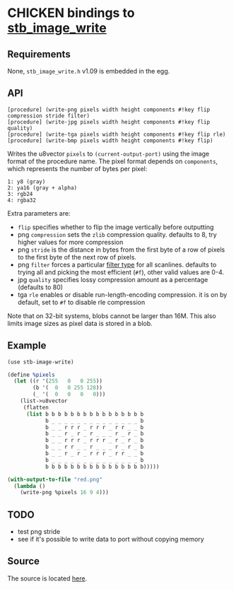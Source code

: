   [stb_image_write]: https://github.com/nothings/stb/blob/master/stb_image_write.h


# CHICKEN bindings to [stb_image_write]

## Requirements

None, `stb_image_write.h` v1.09 is embedded in the egg.

## API

    [procedure] (write-png pixels width height components #!key flip compression stride filter)
    [procedure] (write-jpg pixels width height components #!key flip quality)
    [procedure] (write-tga pixels width height components #!key flip rle)
    [procedure] (write-bmp pixels width height components #!key flip)
	
Writes the u8vector `pixels` to `(current-output-port)` using the
image format of the procedure name. The pixel format depends on
`components`, which represents the number of bytes per pixel:

	1: y8 (gray)
	2: ya16 (gray + alpha)
	3: rgb24
	4: rgba32

Extra parameters are:

- `flip` specifies whether to flip the image vertically before outputting
- png `compression` sets the `zlib` compression quality. defaults to
  8, try higher values for more compression
- png `stride` is the distance in bytes from the first byte of a row
  of pixels to the first byte of the next row of pixels.
- png `filter` forces a particular [filter
  type](https://en.wikipedia.org/wiki/Portable_Network_Graphics#Filtering)
  for all scanlines. defaults to trying all and picking the most
  efficient (`#f`), other valid values are 0-4.
- jpg `quality` specifies lossy compression amount as a percentage (defaults to 80)
- tga `rle` enables or disable run-length-encoding compression. it is
  on by default, set to `#f` to disable rle compression

Note that on 32-bit systems, blobs cannot be larger than 16M. This
also limits image sizes as pixel data is stored in a blob.

## Example

```scheme
(use stb-image-write)

(define %pixels
  (let ((r '(255   0   0 255))
        (b '(  0   0 255 128))
        (_ '(  0   0   0   0)))
    (list->u8vector
     (flatten
      (list b b b b b b b b b b b b b b b b
            b _ _ _ _ _ _ _ _ _ _ _ _ _ _ b
            b _ _ r r r _ r r r _ r r _ _ b
            b _ _ r _ r _ r _ _ _ r _ r _ b
            b _ _ r r r _ r r r _ r _ r _ b
            b _ _ r r _ _ r _ _ _ r _ r _ b
            b _ _ r _ r _ r r r _ r r _ _ b
            b _ _ _ _ _ _ _ _ _ _ _ _ _ _ b
            b b b b b b b b b b b b b b b b)))))

(with-output-to-file "red.png"
  (lambda ()
    (write-png %pixels 16 9 4)))
```

## TODO

- test png stride
- see if it's possible to write data to port without copying memory

## Source

The source is located [here](https://github.com/kristianlm/chicken-stb-image-write).
